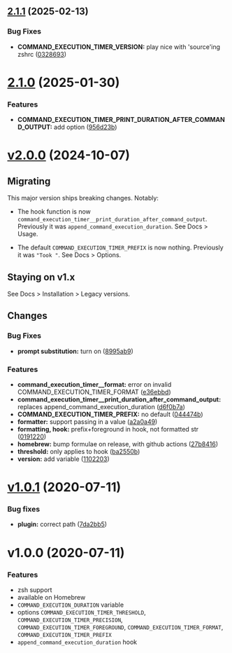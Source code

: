 ## [2.1.1](https://github.com/olets/command-execution-timer/compare/v2.1.0...v2.1.1) (2025-02-13)


### Bug Fixes

* **COMMAND_EXECUTION_TIMER_VERSION:** play nice with 'source'ing zshrc ([0328693](https://github.com/olets/command-execution-timer/commit/03286932a3bdbe4c3f4d461220df5b9ca82b0eda))



# [2.1.0](https://github.com/olets/command-execution-timer/compare/v2.0.0...v2.1.0) (2025-01-30)


### Features

* **COMMAND_EXECUTION_TIMER_PRINT_DURATION_AFTER_COMMAND_OUTPUT:** add option ([956d23b](https://github.com/olets/command-execution-timer/commit/956d23be9a4faadbc696f41d138ebcb32b0911b2))



# [v2.0.0](https://github.com/olets/command-execution-timer/compare/v1.0.1...v2.0.0) (2024-10-07)

## Migrating

This major version ships breaking changes. Notably:

- The hook function is now `command_execution_timer__print_duration_after_command_output`. Previously it was `append_command_execution_duration`. See Docs > Usage.

- The default `COMMAND_EXECUTION_TIMER_PREFIX` is now nothing. Previously it was `"Took "`. See Docs > Options.

## Staying on v1.x

See Docs > Installation > Legacy versions.

## Changes

### Bug Fixes

* **prompt substitution:** turn on ([8995ab9](https://github.com/olets/command-execution-timer/commit/8995ab90a3d32bfe2b0f5c20548d980a64697a3d))

### Features

* **command_execution_timer__format:** error on invalid COMMAND_EXECUTION_TIMER_FORMAT ([e36ebbd](https://github.com/olets/command-execution-timer/commit/e36ebbd3152bb10e19d05cdda32dce37a51de6ab))
* **command_execution_timer__print_duration_after_command_output:** replaces append_command_execution_duration ([d6f0b7a](https://github.com/olets/command-execution-timer/commit/d6f0b7a49d12e0042ca61a7c070d25a7f3325be0))
* **COMMAND_EXECUTION_TIMER_PREFIX:** no default ([044474b](https://github.com/olets/command-execution-timer/commit/044474b7778a4fb2c571ccc2d2dcae8ddbea6da0))
* **formatter:** support passing in a value ([a2a0a49](https://github.com/olets/command-execution-timer/commit/a2a0a4940a2cedd60dee87dbc86ef84fad9c3e47))
* **formatting, hook:** prefix+foreground in hook, not formatted str ([0191220](https://github.com/olets/command-execution-timer/commit/01912207ba9a8134b994aee20aeff616c72a0861))
* **homebrew:** bump formulae on release, with github actions ([27b8416](https://github.com/olets/command-execution-timer/commit/27b8416ec987ecb498b4f5bb560b75a6197cb299))
* **threshold:** only applies to hook ([ba2550b](https://github.com/olets/command-execution-timer/commit/ba2550bdb7968245d3f92055f2fdec5a0ff1b152))
* **version:** add variable ([1102203](https://github.com/olets/command-execution-timer/commit/1102203054644742ef645939c3dc993132fe78c4))



# [v1.0.1](https://github.com/olets/command-execution-timer/compare/v1.0.0...v1.0.1) (2020-07-11)

### Bug fixes

* **plugin:** correct path ([7da2bb5](https://github.com/olets/command-execution-timer/commit/7da2bb5eb9ba20fce548a7e3c27c372020a94bce))


# v1.0.0 (2020-07-11)

### Features

- zsh support
- available on Homebrew
- `COMMAND_EXECUTION_DURATION` variable
- options `COMMAND_EXECUTION_TIMER_THRESHOLD`, `COMMAND_EXECUTION_TIMER_PRECISION`, `COMMAND_EXECUTION_TIMER_FOREGROUND`, `COMMAND_EXECUTION_TIMER_FORMAT`, `COMMAND_EXECUTION_TIMER_PREFIX`
- `append_command_execution_duration` hook
